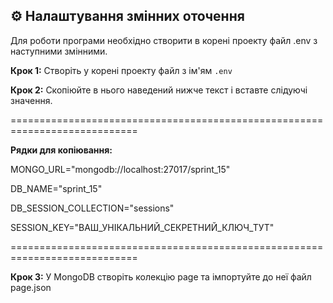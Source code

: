 ## ⚙️ Налаштування змінних оточення

Для роботи програми необхідно створити в корені проекту файл .env з наступними змінними.

**Крок 1:** Створіть у корені проекту файл з ім'ям `.env`

**Крок 2:** Скопіюйте в нього наведений нижче текст і вставте слідуючі значення.

============================================================================

**Рядки для копіювання:**

MONGO_URL="mongodb://localhost:27017/sprint_15"

DB_NAME="sprint_15"

DB_SESSION_COLLECTION="sessions"

SESSION_KEY="ВАШ_УНІКАЛЬНИЙ_СЕКРЕТНИЙ_КЛЮЧ_ТУТ"

============================================================================

**Крок 3:** У MongoDB створіть колекцію page та імпортуйте до неї файл page.json
